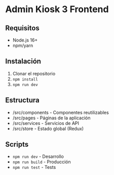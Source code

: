 # Admin Kiosk 3 Frontend

## Requisitos
- Node.js 16+
- npm/yarn

## Instalación
1. Clonar el repositorio
2. `npm install`
3. `npm run dev`

## Estructura
- /src/components - Componentes reutilizables
- /src/pages - Páginas de la aplicación
- /src/services - Servicios de API
- /src/store - Estado global (Redux)

## Scripts
- `npm run dev` - Desarrollo
- `npm run build` - Producción
- `npm run test` - Tests 